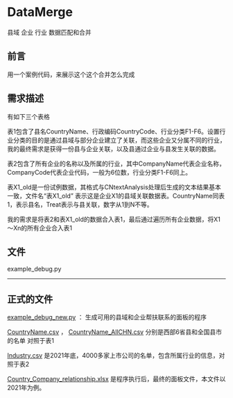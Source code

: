 # DataMerge

县域 企业 行业 数据匹配和合并

## 前言

用一个案例代码，来展示这个这个合并怎么完成

## 需求描述

有如下三个表格

表1包含了县名CountryName、行政编码CountryCode、行业分类F1-F6。设置行业分类的目的是通过县域与部分企业建立了关联，而这些企业又分属不同的行业，我的最终需求是获得一份县与企业关联，以及县通过企业与县发生关联的数据。

表2包含了所有企业的名称以及所属的行业，其中CompanyName代表企业名称，CompanyCode代表企业代码，一般为6位数，行业分类F1-F6同上。

表X1_old是一份试例数据，其格式与CNtextAnalysis处理后生成的文本结果基本一致，文件名“表X1_old” 表示这是企业X1的县域关联数据表。CountryName同表1，表示县名，Treat表示与县关联，数字从1到N不等。

我的需求是将表2和表X1_old的数据合入表1，最后通过遍历所有企业数据，将X1～Xn的所有企业合入表1



## 文件

example_debug.py

------

## 正式的文件

 [example_debug_new.py](example_debug_new.py) ： 生成可用的县域和企业帮扶联系的面板的程序

 [CountryName.csv](CountryName.csv) ， [CountryName_AllCHN.csv](CountryName_AllCHN.csv)  分别是西部6省县和全国县市的名单 对照于表1

 [Industry.csv](Industry.csv)  是2021年底，4000多家上市公司的名单，包含所属行业的信息，对照于表2

 [Country_Company_relationship.xlsx](Country_Company_relationship.xlsx)  是程序执行后，最终的面板文件，本文件以2021年为例。



